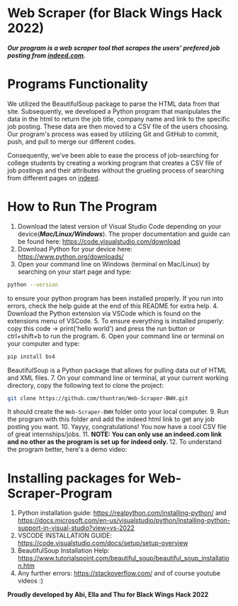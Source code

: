 # Web Scraper (for Black Wings Hack 2022)
***Our program is a web scraper tool that scrapes the users' prefered job posting from [indeed.com](https://www.indeed.com/).***

# Programs Functionality
We utilized the BeautifulSoup package to parse the HTML data from that site. Subsequently, we developed a Python program that manipulates the data in the html to return the job title, company name and link to the specific job posting.
These data are then moved to a CSV file of the users choosing.
Our program's process was eased by utilizing Git and GitHub to commit, push, and pull to merge our different codes.

Consequently, we've been able to ease the process of job-searching for college students by creating a working program that creates a CSV file of job postings and their attributes without the grueling process of searching from different pages on [indeed](https://www.indeed.com/).

# How to Run The Program
1. Download the latest version of Visual Studio Code depending on your device(***Mac/Linux/Windows***). The proper documentation and guide can be found here: https://code.visualstudio.com/download
3. Download Python for your device here: https://www.python.org/downloads/
4. Open your command line on Windows (terminal on Mac/Linux) by searching on your start page and type: 
```bash
python --version 
```
to ensure your python program has been installed properly. If you run into
errors, check the help guide at the end of this README for extra help.
4. Download the Python extension via VSCode which is found on the extensions menu of VSCode.
5. To ensure everything is installed properly: copy this code -> print('hello world') and press the run button or ctrl+shift+b to run the program.
6. Open your command line or terminal on your computer and type:
```bash
pip install bs4
```
BeautifulSoup is a Python package that allows for pulling data out of HTML and XML files.
7. On your command line or terminal, at your current working directory, copy the following text to clone the project: 
```bash
git clone https://github.com/thuntran/Web-Scraper-BWH.git
```
It should create the `Web-Scraper-BWH` folder onto your local computer.
9. Run the program with this folder and add the indeed html link to get any job posting you want.
10. Yayyy, congratulations! You now have a cool CSV file of great internships/jobs.
11. <strong>NOTE: You can only use an indeed.com link and no other as the program is set up for indeed only. </strong>
12. To understand the program better, here's a demo video:

# Installing packages for  Web-Scraper-Program
1. Python installation guide: https://realpython.com/installing-python/ and https://docs.microsoft.com/en-us/visualstudio/python/installing-python-support-in-visual-studio?view=vs-2022
2. VSCODE INSTALLATION GUIDE: https://code.visualstudio.com/docs/setup/setup-overview
3. BeautifulSoup Installation Help: https://www.tutorialspoint.com/beautiful_soup/beautiful_soup_installation.htm
4. Any further errors: https://stackoverflow.com/ and of course youtube videos :)

<strong>Proudly developed by Abi, Ella and Thu for Black Wings Hack 2022</strong>
